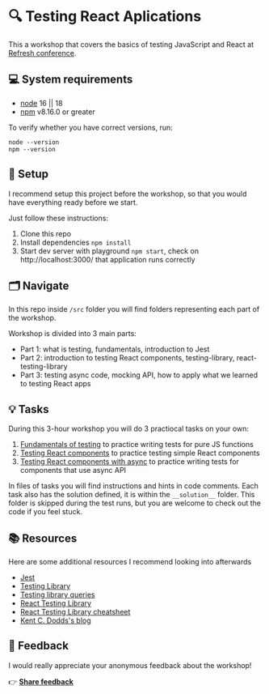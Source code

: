 # 🔍 Testing React Aplications

This a workshop that covers the basics of testing JavaScript and React at [Refresh conference](https://refresh.rocks/). 

## 💻 System requirements

- [node](https://nodejs.org/) 16 || 18
- [npm](https://www.npmjs.com/) v8.16.0 or greater

To verify whether you have correct versions, run:

```
node --version
npm --version
```

## 🌱 Setup

I recommend setup this project before the workshop, so that you would have everything ready before we start. 

Just follow these instructions:
1. Clone this repo
2. Install dependencies `npm install`
3. Start dev server with playground `npm start`, check on http://localhost:3000/ that application runs correctly

## 🗂 Navigate

In this repo inside `/src` folder you will find folders representing each part of the workshop.

Workshop is divided into 3 main parts:

- Part 1: what is testing, fundamentals, introduction to Jest
- Part 2: introduction to testing React components, testing-library, react-testing-library
- Part 3: testing async code, mocking API, how to apply what we learned to testing React apps

## 💡 Tasks

During this 3-hour workshop you will do 3 practiocal tasks on your own:

1. [Fundamentals of testing](src/1.2-fundamentals-task/calculator.test.js) to practice writing tests for pure JS functions
2. [Testing React components](src/2.2-counter-task/Counter.test.jsx) to practice testing simple React components
3. [Testing React components with async](src/3.2-quote-generation-task/QuoteGenerator.test.jsx) to practice writing tests for components that use async API

In files of tasks you will find instructions and hints in code comments. Each task also has the solution defined, it is within the `__solution__` folder. This folder is skipped during the test runs, but you are welcome to check out the code if you feel stuck.

## 📚 Resources

Here are some additional resources I recommend looking into afterwards

- [Jest](https://jestjs.io/docs/getting-started)
- [Testing Library](https://testing-library.com/)
- [Testing library queries](https://testing-library.com/docs/queries/about/)
- [React Testing Library](https://testing-library.com/docs/react-testing-library/intro/)
- [React Testing Library cheatsheet](https://testing-library.com/docs/react-testing-library/cheatsheet/)
- [Kent C. Dodds's blog](https://kentcdodds.com/blog/)

## 💭 Feedback

I would really appreciate your anonymous feedback about the workshop! 

👉 **[Share feedback](https://spmtqsfr5vu.typeform.com/to/L4aQqZuc)**